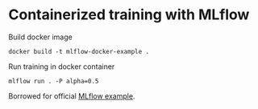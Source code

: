 # Containerized training with MLflow

Build docker image

```
docker build -t mlflow-docker-example .
```

Run training in docker container

```
mlflow run . -P alpha=0.5
```

Borrowed for official [MLflow example](https://github.com/mlflow/mlflow/tree/master/examples/docker).




